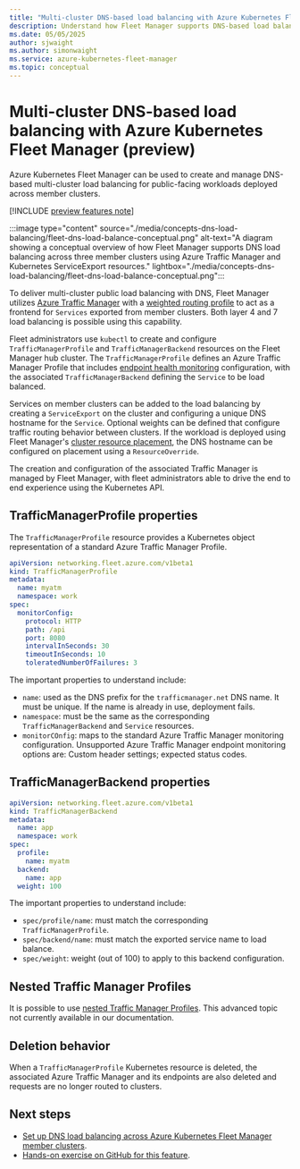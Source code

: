 ```yaml
---
title: "Multi-cluster DNS-based load balancing with Azure Kubernetes Fleet Manager"
description: Understand how Fleet Manager supports DNS-based load balancing for placed workloads.
ms.date: 05/05/2025
author: sjwaight
ms.author: simonwaight
ms.service: azure-kubernetes-fleet-manager
ms.topic: conceptual
---
```


# Multi-cluster DNS-based load balancing with Azure Kubernetes Fleet Manager (preview)

Azure Kubernetes Fleet Manager can be used to create and manage DNS-based multi-cluster load balancing for public-facing workloads deployed across member clusters.

[!INCLUDE [preview features note](./includes/preview/preview-callout-data-plane-network.md)]

:::image type="content" source="./media/concepts-dns-load-balancing/fleet-dns-load-balance-conceptual.png" alt-text="A diagram showing a conceptual overview of how Fleet Manager supports DNS load balancing across three member clusters using Azure Traffic Manager and Kubernetes ServiceExport resources." lightbox="./media/concepts-dns-load-balancing/fleet-dns-load-balance-conceptual.png":::

To deliver multi-cluster public load balancing with DNS, Fleet Manager utilizes [Azure Traffic Manager][traffic-manager-overview] with a [weighted routing profile][traffic-manager-weighted] to act as a frontend for `Services` exported from member clusters. Both layer 4 and 7 load balancing is possible using this capability.

Fleet administrators use `kubectl` to create and configure `TrafficManagerProfile` and `TrafficManagerBackend` resources on the Fleet Manager hub cluster. The `TrafficManagerProfile` defines an Azure Traffic Manager Profile that includes [endpoint health monitoring][traffic-manager-health-check] configuration, with the associated `TrafficManagerBackend` defining the `Service` to be load balanced.

Services on member clusters can be added to the load balancing by creating a `ServiceExport` on the cluster and configuring a unique DNS hostname for the `Service`. Optional weights can be defined that configure traffic routing behavior between clusters. If the workload is deployed using Fleet Manager's [cluster resource placement][concept-crp], the DNS hostname can be configured on placement using a `ResourceOverride`.

The creation and configuration of the associated Traffic Manager is managed by Fleet Manager, with fleet administrators able to drive the end to end experience using the Kubernetes API.

## TrafficManagerProfile properties

The `TrafficManagerProfile` resource provides a Kubernetes object representation of a standard Azure Traffic Manager Profile.

```yml
apiVersion: networking.fleet.azure.com/v1beta1
kind: TrafficManagerProfile
metadata:
  name: myatm
  namespace: work
spec:
  monitorConfig:
    protocol: HTTP
    path: /api
    port: 8080
    intervalInSeconds: 30
    timeoutInSeconds: 10
    toleratedNumberOfFailures: 3
```

The important properties to understand include:

* `name`: used as the DNS prefix for the `trafficmanager.net` DNS name. It must be unique. If the name is already in use, deployment fails.
* `namespace`: must be the same as the corresponding `TrafficManagerBackend` and `Service` resources.
* `monitorCOnfig`: maps to the standard Azure Traffic Manager monitoring configuration. Unsupported Azure Traffic Manager endpoint monitoring options are: Custom header settings; expected status codes.

## TrafficManagerBackend properties

```yml
apiVersion: networking.fleet.azure.com/v1beta1
kind: TrafficManagerBackend
metadata:
  name: app
  namespace: work
spec:
  profile:
    name: myatm
  backend:
    name: app
  weight: 100
```

The important properties to understand include:

* `spec/profile/name`: must match the corresponding `TrafficManagerProfile`.
* `spec/backend/name`: must match the exported service name to load balance. 
* `spec/weight`: weight (out of 100) to apply to this backend configuration.

## Nested Traffic Manager Profiles

It is possible to use [nested Traffic Manager Profiles][traffic-manager-nested]. This advanced topic not currently available in our documentation.

## Deletion behavior

When a `TrafficManagerProfile` Kubernetes resource is deleted, the associated Azure Traffic Manager and its endpoints are also deleted and requests are no longer routed to clusters.

## Next steps

* [Set up DNS load balancing across Azure Kubernetes Fleet Manager member clusters](./howto-dns-load-balancing.md).
* [Hands-on exercise on GitHub for this feature](https://github.com/Azure/fleet-networking/tree/main/docs/demos/TrafficManagerProfile).

<!-- INTERNAL LINKS -->
[traffic-manager-overview]: /azure/traffic-manager/traffic-manager-overview
[traffic-manager-weighted]: /azure/traffic-manager/traffic-manager-routing-methods#weighted-traffic-routing-method
[traffic-manager-health-check]: /azure/traffic-manager/traffic-manager-monitoring#configure-endpoint-monitoring
[traffic-manager-nested]: /azure/traffic-manager/traffic-manager-nested-profiles
[concept-crp]: ./concepts-resource-propagation.md
